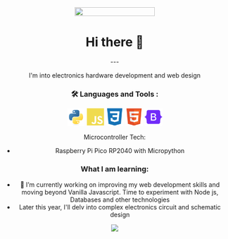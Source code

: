
<div id="header" align="center">
<img src="https://github.com/tsmatare/tsmatare/assets/87947574/c11e0100-ee43-4906-9d48-3b1d3f5c5917" height="10%" width="60%" />
<h1>Hi there 👋</h1>
</div>
<div align = "center">
---

  I'm into electronics hardware development and web design
  ### :hammer_and_wrench: Languages and Tools :
  <img src="https://github.com/devicons/devicon/blob/55609aa5bd817ff167afce0d965585c92040787a/icons/python/python-original.svg" width="40" height="40"/>
  <img src="https://github.com/devicons/devicon/blob/55609aa5bd817ff167afce0d965585c92040787a/icons/javascript/javascript-plain.svg?plain=1"   width="40" height="40"/>
  <img src="https://github.com/devicons/devicon/blob/55609aa5bd817ff167afce0d965585c92040787a/icons/css3/css3-plain.svg" width="40" height="40"/>
  <img src="https://github.com/devicons/devicon/blob/55609aa5bd817ff167afce0d965585c92040787a/icons/html5/html5-original.svg?plain=1" width="40" height="40"/>
  <img src="https://github.com/devicons/devicon/blob/55609aa5bd817ff167afce0d965585c92040787a/icons/bootstrap/bootstrap-plain.svg?plain=1" width="40" height="40"/>

Microcontroller Tech:
 - Raspberry Pi Pico RP2040 with Micropython 
### What I am learning:
  - 🌱 I’m currently working on improving my web development skills and moving beyond Vanilla Javascript. Time to experiment with Node js, Databases and other technologies
  - Later this year, I'll delv into complex electronics circuit and schematic design

<img src="https://github-readme-stats.vercel.app/api/top-langs/?username=tsmatare"/>


</div>
<!--
**tsmatare/tsmatare** is a ✨ _special_ ✨ repository because its `README.md` (this file) appears on your GitHub profile.

Here are some ideas to get you started:

- 🔭 I’m currently working on ...

- 👯 I’m looking to collaborate on ...
- 🤔 I’m looking for help with ...
- 💬 Ask me about ...
- 📫 How to reach me: ...
- 😄 Pronouns: ...
- ⚡ Fun fact: ...
-->
